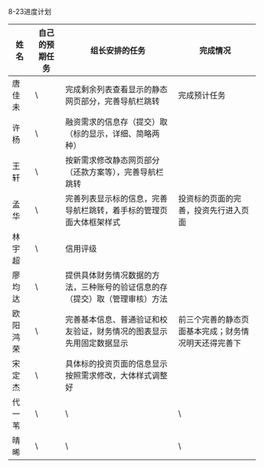 8-23进度计划



| 姓名   | 自己的预期任务 | 组长安排的任务                                | 完成情况                       |
| ---- | ------- | -------------------------------------- | -------------------------- |
| 唐佳未  | \       | 完成剩余列表查看显示的静态网页部分，完善导航栏跳转              | 完成预计任务                     |
| 许杨   | \       | 融资需求的信息存（提交）取（标的显示，详细、简略两种）            |                            |
| 王轩   | \       | 按新需求修改静态网页部分（还款方案等），完善导航栏跳转            |                            |
| 孟华   | \       | 完善列表显示标的信息，完善导航栏跳转，着手标的管理页面大体框架样式      | 投资标的页面的完善，投资先行进入页面         |
| 林宇超  | \       | 信用评级                                   |                            |
| 廖均达  | \       | 提供具体财务情况数据的方法，三种账号的验证信息的存（提交）取（管理审核）方法 |                            |
| 欧阳鸿荣 | \       | 完善基本信息、普通验证和校友验证，财务情况的图表显示先用固定数据显示     | 前三个完善的静态页面基本完成；财务情况明天还得完善下 |
| 宋定杰  | \       | 具体标的投资页面的信息显示按照需求修改，大体样式调整好            |                            |
| 代一苇  | \       | \                                      | \                          |
| 晴晞   | \       | \                                      | \                          |

